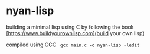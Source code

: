 # nyan-lisp

building a minimal lisp using C by following the book [https://www.buildyourownlisp.com](build your own lisp)

compiled using GCC
<code>
gcc main.c -o nyan-lisp -ledit 
</code>
